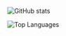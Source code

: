 ![GitHub stats](http://github-readme-stats.vercel.app/api?username=shiige05&hide=issues,prs&hide_border=true&show_icons=true&count_private=true&include_all_commits=false&theme=dark&title_color=79ff97)

![Top Languages](https://github-readme-stats.vercel.app/api/top-langs/?username=shiige05&hide_border=true&layout=compact&langs_count=8&theme=dark&title_color=79ff97)
